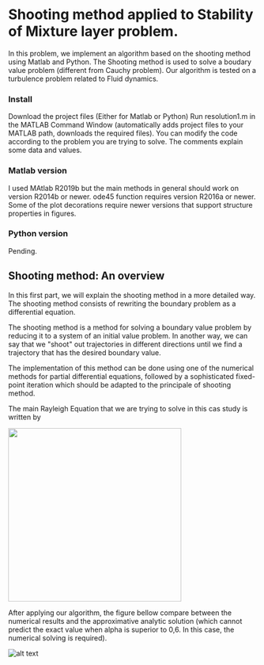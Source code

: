 
# Shooting method applied to Stability of Mixture layer problem.

In this problem, we implement an algorithm based on the shooting method using Matlab and Python. The Shooting method is used to solve a boudary value problem (different from Cauchy problem). Our algorithm is tested on a turbulence problem related to Fluid dynamics. 

### Install
Download the project files (Either for Matlab or Python)
Run resolution1.m in the MATLAB Command Window (automatically adds project files to your MATLAB path, downloads the required files).
You can modify the code according to the problem you are trying to solve. The comments explain some data and values.

### Matlab version
I used MAtlab R2019b  but the main methods in general should work on version R2014b or newer. ode45 function requires version R2016a or newer. Some of the plot decorations require newer versions that support structure properties in figures. 

### Python version
Pending.  

## Shooting method: An overview
In this first part, we will explain the shooting method in a more detailed way. The shooting method consists of rewriting the boundary problem as a differential equation.

The shooting method is a method for solving a boundary value problem by reducing it to a system of an initial value problem. In another way, we can say that we "shoot" out trajectories in different directions until we find a trajectory that has the desired boundary value.

The implementation of this method can be done using one of the numerical methods for partial differential equations, followed by a sophisticated fixed-point iteration which should be adapted to the principale of shooting method.


The main Rayleigh Equation that we are trying to solve in this cas study is written by

<img src="https://i.ibb.co/HppHBBn/Capture-d-e-cran-2019-12-07-a-15-28-30.png" class="center" width="350"  >


After applying our algorithm, the figure bellow compare between the numerical results and the approximative analytic solution (which cannot predict the exact value when alpha is superior to 0,6. In this case, the numerical solving is required). 

![alt text](https://i.ibb.co/Pc3x0Z0/untitled.png)


